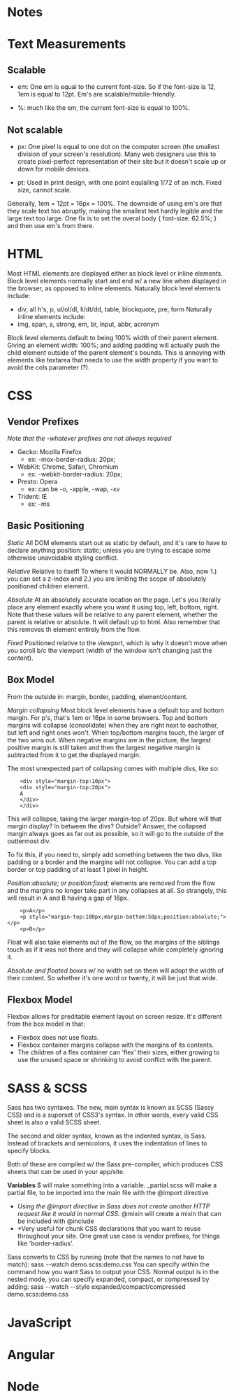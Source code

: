 Notes
=====

Text Measurements
==============
Scalable
--------
- em: One em is equal to the current font-size. So if the font-size is 12, 1em is equal to 12pt. Em's are scalable/mobile-friendly.

- %: much like the em, the current font-size is equal to 100%. 

Not scalable
------------
- px: One pixel is equal to one dot on the computer screen (the smallest division of your screen's resolution). Many web designers use this to create pixel-perfect representation of their site but it doesn't scale up or down for mobile devices.

- pt: Used in print design, with one point equlalling 1/72 of an inch. Fixed size, cannot scale. 

Generally, 1em = 12pt = 16px = 100%. The downside of using em's are that they scale text too abruptly, making the smallest text hardly legible and the large text too large. One fix is to set the overal body { font-size: 62.5%; } and then use em's from there. 

HTML
==============
Most HTML elements are displayed either as block level or inline elements. Block level elements normally start and end w/ a new line when displayed in the browser, as opposed to inline elements. Naturally block level elements include: 
- div, all h's, p, ul/ol/dl, li/dt/dd, table, blockquote, pre, form
Naturally inline elements include: 
- img, span, a, strong, em, br, input, abbr, acronym

Block level elements default to being 100% width of their parent element. Giving an element width: 100%; and adding padding will actually push the child element outside of the parent element's bounds. This is annoying with elements like textarea that needs to use the width property if you want to avoid the cols parameter (?). 

CSS
==============

Vendor Prefixes
--------------
*Note that the -whatever prefixes are not always required*

- Gecko: Mozilla Firefox
	- ex: -mox-border-radius: 20px;
- WebKit: Chrome, Safari, Chromium
	- ex: -webkit-border-radius: 20px;
- Presto: Opera
	- ex: can be -o, -apple, -wap, -xv
- Trident: IE
	- ex: -ms

Basic Positioning
-----------------
*Static*
All DOM elements start out as static by default, and it's rare to have to declare anything position: static; unless you are trying to escape some otherwise unavoidable styling conflict.

*Relative*
Relative to itself! To where it would NORMALLY be. Also, now 1.) you can set a z-index and 2.) you are limiting the scope of absolutely positioned children element.

*Absolute*
At an absolutely accurate location on the page. Let's you literally place any element exactly where you want it using top, left, bottom, right. Note that these values will be relative to any parent element, whether the parent is relative or absolute. It will default up to html. Also remember that this removes th element entirely from the flow. 

*Fixed*
Positioned relative to the viewport, which is why it doesn't move when you scroll b/c the viewport (width of the window isn't changing just the content). 

Box Model
--------------
From the outside in: margin, border, padding, element/content.

*Margin collapsing*
Most block level elements have a default top and bottom margin. For p's, that's 1em or 16px in some browsers. Top and bottom margins will collapse (consolidate) when they are right next to eachother, but left and right ones won't. When top/bottom margins touch, the larger of the two wins out. When negative margins are in the picture, the largest positive margin is still taken and then the largest negative margin is subtracted from it to get the displayed margin.

The most unexpected part of collapsing comes with multiple divs, like so: 

		<div style="margin-top:10px">
		<div style="margin-top:20px">
		A
		</div>
		</div>

This will collapse, taking the larger margin-top of 20px. But where will that margin display? In between the divs? Outside? Answer, the collapsed margin always goes as far out as possible, so it will go to the outside of the outtermost div.

To fix this, if you need to, simply add something between the two divs, like padding or a border and the margins will not collapse. You can add a top border or top padding of at least 1 pixel in height.  


*Position:absolute; or position:fixed;* elements are removed from the flow and the margins no longer take part in any collapses at all. So strangely, this will result in A and B having a gap of 16px.

		<p>A</p>
		<p style="margin-top:100px;margin-bottom:50px;position:absolute;"></p>
		<p>B</p>

Float will also take elements out of the flow, so the margins of the siblings touch as if it was not there and they will collapse while completely ignoring it. 

*Absolute and floated boxes* w/ no width set on them will adopt the width of their content. So whether it's one word or twenty, it will be just that wide.

Flexbox Model
--------------
Flexbox allows for preditable element layout on screen resize. It's different from the box model in that: 
- Flexbox does not use floats. 
- Flexbox container margins collapse with the margins of its contents. 
- The children of a flex container can 'flex' their sizes, either growing to use the unused space or shrinking to avoid conflict with the parent. 

SASS & SCSS
==============
Sass has two syntaxes. The new, main syntax is known as SCSS (Sassy CSS) and is a superset of CSS3's syntax. In other words, every valid CSS sheet is also a valid SCSS sheet. 

The second and older syntax, known as the indented syntax, is Sass. Instead of brackets and semicolons, it uses the indentation of lines to specify blocks.

Both of these are compiled w/ the Sass pre-compiler, which produces CSS sheets that can be used in your app/site.

**Variables**
$ will make something into a variable.
_partial.scss will make a partial file, to be imported into the main file with the @import directive
- *Using the @import directive in Sass does not create another HTTP request like it would in normal CSS.*
@mixin will create a mixin that can be included with @include
- *Very useful for chunk CSS declarations that you want to reuse throughout your site. One great use case is vendor prefixes, for things like 'border-radius'. 

Sass converts to CSS by running (note that the names to not have to match):
		sass --watch demo.scss:demo.css 
You can specify within the command how you want Sass to output your CSS. Normal output is in the nested mode, you can specify expanded, compact, or compressed by adding:
		sass --watch --style expanded/compact/compressed demo.scss:demo.css



JavaScript
==============

Angular
==============

Node
==============